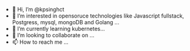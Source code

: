 - 👋 Hi, I’m @kpsinghct
- 👀 I’m interested in opensoruce technologies like Javascript fullstack, Postgress, mysql, mongoDB and Golang ...
- 🌱 I’m currently learning kubernetes...
- 💞️ I’m looking to collaborate on ...
- 📫 How to reach me ...

<!---
kpsinghct/kpsinghct is a ✨ special ✨ repository because its `README.md` (this file) appears on your GitHub profile.
You can click the Preview link to take a look at your changes.
--->
